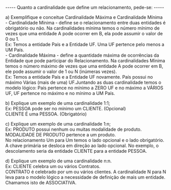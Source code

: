 ----- Quanto a cardinalidade que define um relacionamento, pede-se: -----

a) Exemplifique e conceitue Cardinalidade Máxima e Cardinalidade Mínima  
    - Cardinalidade Mínima - define se o relacionamento entre duas entidades é obrigatório ou não. Na cardinalidades mínima temos o número mínimo de vezes que uma entidade A pode ocorrer em B, ela pode assumir o valor de 0 ou 1.  
    Ex: Temos a entidade País e a Entidade UF. Uma UF pertence pelo menos a UM País.  
    - Cardinalidade Máxima - define a quantidade máxima de ocorrências da Entidade que pode participar do Relacionamento. Na cardinalidades Mínima temos o número máximo de vezes que uma entidade A pode ocorrer em B, ele pode assumir o valor de 1 ou N (inúmeras vezes).  
    Ex: Temos a entidade País e a Entidade UF novamente. País possui no máximo Várias (mais de uma) UF.Juntando as duas cardinalidade temos o modelo lógico: País pertence no mínimo a ZERO UF e no máximo a VÁRIOS UF, UF pertence no máximo e no mínimo a UM País.  
        
b) Explique um exemplo de uma cardinalidade 1:1;  
    Ex: PESSOA pode ser no mínimo um CLIENTE. (Opcional)  
    CLIENTE É uma PESSOA. (Obrigatório)

c) Explique um exemplo de uma cardinalidade 1:n;  
    Ex: PRODUTO possui nenhum ou muitas modalidade de produto.  
        MODALIDADE DE PRODUTO pertence a um produto.  
    No relacionamento Um para Um temos o lado opcional e o lado obrigatório. A chave primária se desloca em direção ao lado opcional. No exemplo, o descolamento seria da entidade CLIENTE para a entidade PESSOA.

d) Explique um exemplo de uma cardinalidade n:n.  
    Ex: CLIENTE celebra um ou vários Contratos.  
        CONTRATO é celebrado por um ou vários clientes. 
    A cardinalidade N para N leva para o modelo lógico a necessidade de definição de mais um entidade. Chamamos isto de ASSOCIATIVA.
